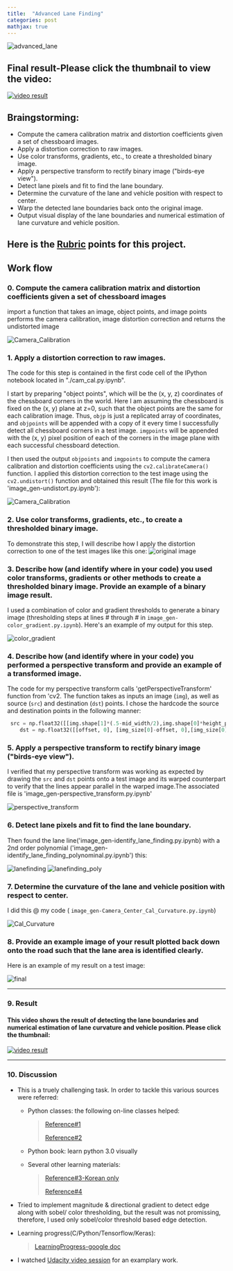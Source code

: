 ```yaml
---
title:  "Advanced Lane Finding"
categories: post
mathjax: true
---
```

![advanced_lane](https://github.com/SeokLeeUS/seokleeus.github.io/raw/master/_images/_advanced_lane/advanced_lane.gif)

## Final result-Please click the thumbnail to view the video:
[![video result](https://img.youtube.com/vi/w1pMOmGl-lU/hqdefault.jpg)](https://youtu.be/w1pMOmGl-lU) 

## Braingstorming:

* Compute the camera calibration matrix and distortion coefficients given a set of chessboard images.
* Apply a distortion correction to raw images.
* Use color transforms, gradients, etc., to create a thresholded binary image.
* Apply a perspective transform to rectify binary image ("birds-eye view").
* Detect lane pixels and fit to find the lane boundary.
* Determine the curvature of the lane and vehicle position with respect to center.
* Warp the detected lane boundaries back onto the original image.
* Output visual display of the lane boundaries and numerical estimation of lane curvature and vehicle position.

[//]: # (Image References)

[image1]: ./examples/undistort_output.png "Undistorted"
[image2]: ./test_images/test1.jpg "Road Transformed"
[image3]: ./examples/binary_combo_example.jpg "Binary Example"
[image4]: ./examples/warped_straight_lines.jpg "Warp Example"
[image5]: ./examples/color_fit_lines.jpg "Fit Visual"
[image6]: ./examples/example_output.jpg "Output"
[video1]: ./project_video.mp4 "Video"

## Here is the [Rubric](https://review.udacity.com/#!/rubrics/571/view) points for this project.  

## Work flow

### **0. Compute the camera calibration matrix and distortion coefficients given a set of chessboard images**

import a function that takes an image, object points, and image points performs the camera calibration, image distortion correction and 
returns the undistorted image

![Camera_Calibration](https://github.com/SeokLeeUS/seokleeus.github.io/raw/master/_images/_advanced_lane/camera_cal/corners_found8.jpg)


### **1. Apply a distortion correction to raw images.**

The code for this step is contained in the first code cell of the IPython notebook located in "./cam_cal.py.ipynb". 

I start by preparing "object points", which will be the (x, y, z) coordinates of the chessboard corners in the world. Here I am assuming the chessboard is fixed on the (x, y) plane at z=0, such that the object points are the same for each calibration image.  Thus, `objp` is just a replicated array of coordinates, and `objpoints` will be appended with a copy of it every time I successfully detect all chessboard corners in a test image.  `imgpoints` will be appended with the (x, y) pixel position of each of the corners in the image plane with each successful chessboard detection.  

I then used the output `objpoints` and `imgpoints` to compute the camera calibration and distortion coefficients using the `cv2.calibrateCamera()` function.  I applied this distortion correction to the test image using the `cv2.undistort()` function and obtained this result (The file for this work is 'image_gen-undistort.py.ipynb'): 

![Camera_Calibration](https://github.com/SeokLeeUS/seokleeus.github.io/raw/master/_images/_advanced_lane/test_images/undistort0.jpg)

### **2. Use color transforms, gradients, etc., to create a thresholded binary image.**

To demonstrate this step, I will describe how I apply the distortion correction to one of the test images like this one:
![original image](https://github.com/SeokLeeUS/seokleeus.github.io/raw/master/_images/_advanced_lane/test_images/undistort2.jpg)

### **3. Describe how (and identify where in your code) you used color transforms, gradients or other methods to create a thresholded binary image.  Provide an example of a binary image result.**

I used a combination of color and gradient thresholds to generate a binary image (thresholding steps at lines # through # in `image_gen-color_gradient.py.ipynb`).  Here's an example of my output for this step. 

![color_gradient](https://github.com/SeokLeeUS/seokleeus.github.io/raw/master/_images/_advanced_lane/test_images/color_gradient2.jpg)

### **4. Describe how (and identify where in your code) you performed a perspective transform and provide an example of a transformed image.** 

The code for my perspective transform calls 'getPerspectiveTransform' function from 'cv2. The function takes as inputs an image (`img`), as well as source (`src`) and destination (`dst`) points.  I chose the hardcode the source and destination points in the following manner:

```python
 src = np.float32([[img.shape[1]*(.5-mid_width/2),img.shape[0]*height_pct],[img.shape[1]*(.5+mid_width/2),img.shape[0]*height_pct],[img.shape[1]*(.5+bot_width/2),img.shape[0]*bottom_trim],[img.shape[1]*(.5-bot_width/2),img.shape[0]*bottom_trim]])
    dst = np.float32([[offset, 0], [img_size[0]-offset, 0],[img_size[0]-offset, img_size[1]],[offset, img_size[1]]])
```
### **5. Apply a perspective transform to rectify binary image ("birds-eye view").**

I verified that my perspective transform was working as expected by drawing the `src` and `dst` points onto a test image and its warped counterpart to verify that the lines appear parallel in the warped image.The associated file is 'image_gen-perspective_transform.py.ipynb'

![perspective_transform](https://github.com/SeokLeeUS/seokleeus.github.io/raw/master/_images/_advanced_lane/test_images/perspective_transform2.jpg)

### **6. Detect lane pixels and fit to find the lane boundary.**

Then found the lane line('image_gen-identify_lane_finding.py.ipynb) with a 2nd order polynomial ('image_gen-identify_lane_finding_polynominal.py.ipynb') this:

![lanefinding](https://github.com/SeokLeeUS/seokleeus.github.io/raw/master/_images/_advanced_lane/test_images/identify_lane_finding2.jpg)
![lanefinding_poly](https://github.com/SeokLeeUS/seokleeus.github.io/raw/master/_images/_advanced_lane/test_images/identify_lane_finding_polyfit2.jpg)

### **7. Determine the curvature of the lane and vehicle position with respect to center.**

I did this @ my code ( `image_gen-Camera_Center_Cal_Curvature.py.ipynb`)

![Cal_Curvature](https://github.com/SeokLeeUS/seokleeus.github.io/raw/master/_images/_advanced_lane/test_images/cal_curvature2.jpg)

### **8. Provide an example image of your result plotted back down onto the road such that the lane area is identified clearly.**

Here is an example of my result on a test image:

![final](https://github.com/SeokLeeUS/seokleeus.github.io/raw/master/_images/_advanced_lane/test_images/final2.jpg)

---

### **9. Result** 

#### This video shows the result of detecting the lane boundaries and numerical estimation of lane curvature and vehicle position. Please click the thumbnail:

[![video result](https://img.youtube.com/vi/w1pMOmGl-lU/hqdefault.jpg)](https://youtu.be/w1pMOmGl-lU) 

---

### **10. Discussion**

- This is a truely challenging task. 
In order to tackle this various sources were referred:

  - Python classes: the following on-line classes helped:
    >[Reference#1](https://www.udemy.com/complete-python-bootcamp/)
    >
    >[Reference#2](https://www.coursera.org/specializations/python)

  - Python book:
learn python 3.0 visually

  - Several other learning materials:
    >[Reference#3-Korean only](https://wikidocs.net/book/110)
    >
    >[Reference#4](https://www.youtube.com/playlist?list=PLEA1FEF17E1E5C0DA)

- Tried to implement magnitude & directional gradient to detect edge along with sobel/ color thresholding, but the result was not promissing, therefore, I used only sobel/color threshold based edge detection. 

- Learning progress(C/Python/Tensorflow/Keras): 

  >[LearningProgress-google doc](https://docs.google.com/spreadsheets/d/1ZMtaS0Ifh5b9AcZpMV0RAKk8vmG7To65acA2ZQdAIHE/edit?usp=sharing)

- I watched [Udacity video session](https://www.youtube.com/watch?v=vWY8YUayf9Q&feature=youtu.be) for an examplary work. 




